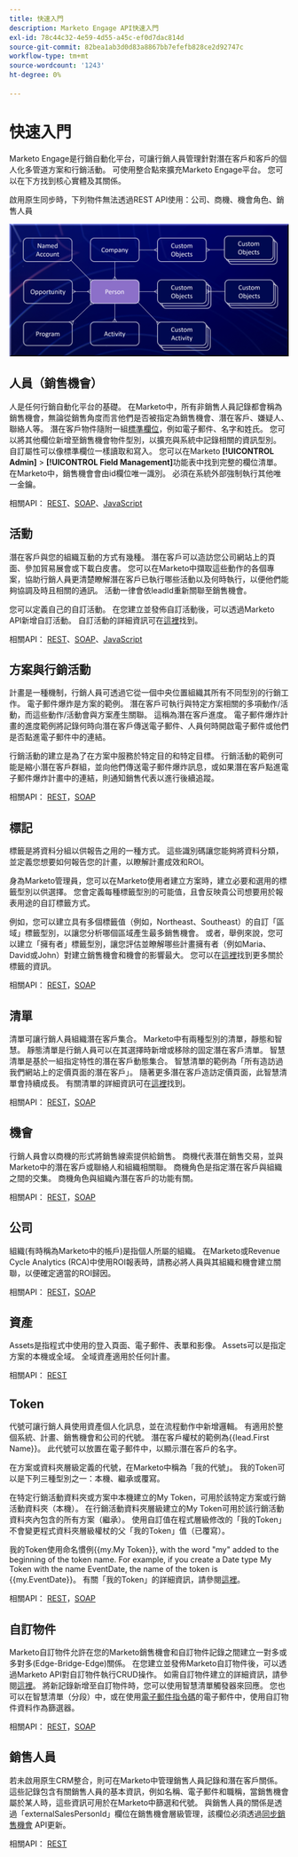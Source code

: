 ```yaml
---
title: 快速入門
description: Marketo Engage API快速入門
exl-id: 78c44c32-4e59-4d55-a45c-ef0d7dac814d
source-git-commit: 82bea1ab3d0d83a8867bb7efefb828ce2d92747c
workflow-type: tm+mt
source-wordcount: '1243'
ht-degree: 0%

---
```


# 快速入門

Marketo Engage是行銷自動化平台，可讓行銷人員管理針對潛在客戶和客戶的個人化多管道方案和行銷活動。 可使用整合點來擴充Marketo Engage平台。 您可以在下方找到核心實體及其關係。

啟用原生同步時，下列物件無法透過REST API使用：公司、商機、機會角色、銷售人員

![資料模型](assets/data_model.png)

## 人員（銷售機會）

人是任何行銷自動化平台的基礎。 在Marketo中，所有非銷售人員記錄都會稱為銷售機會，無論從銷售角度而言他們是否被指定為銷售機會、潛在客戶、嫌疑人、聯絡人等。 潛在客戶物件隨附一組[標準欄位](https://developer.adobe.com/marketo-apis/api/mapi/#tag/Leads/operation/getLeadFieldsUsingGET)，例如電子郵件、名字和姓氏。 您可以將其他欄位新增至銷售機會物件型別，以擴充與系統中記錄相關的資訊型別。 自訂屬性可以像標準欄位一樣讀取和寫入。 您可以在Marketo **[!UICONTROL Admin]** > **[!UICONTROL Field Management]**&#x200B;功能表中找到完整的欄位清單。 在Marketo中，銷售機會會由id欄位唯一識別。 必須在系統外部強制執行其他唯一金鑰。

相關API： [REST](https://developer.adobe.com/marketo-apis/api/mapi/#tag/Leads)、[SOAP](soap-api/leads.md)、[JavaScript](javascript-api/lead-tracking.md#lead-tracking-api)

## 活動

潛在客戶與您的組織互動的方式有幾種。 潛在客戶可以造訪您公司網站上的頁面、參加貿易展會或下載白皮書。 您可以在Marketo中擷取這些動作的各個專案，協助行銷人員更清楚瞭解潛在客戶已執行哪些活動以及何時執行，以便他們能夠協調及時且相關的通訊。 活動一律會依leadId重新關聯至銷售機會。

您可以定義自己的自訂活動。 在您建立並發佈自訂活動後，可以透過Marketo API新增自訂活動。 自訂活動的詳細資訊可在[這裡](https://experienceleague.adobe.com/en/docs/marketo/using/product-docs/administration/marketo-custom-activities/understanding-custom-activities)找到。

相關API： [REST](https://developer.adobe.com/marketo-apis/api/mapi/#tag/Activities)、[SOAP](soap-api/activities.md)、[JavaScript](javascript-api/lead-tracking.md#munchkin-behavior)

## 方案與行銷活動

計畫是一種機制，行銷人員可透過它從一個中央位置組織其所有不同型別的行銷工作。 電子郵件爆炸是方案的範例。 潛在客戶可執行與特定方案相關的多項動作/活動，而這些動作/活動會與方案產生關聯。 這稱為潛在客戶進度。 電子郵件爆炸計畫的進度範例將記錄何時向潛在客戶傳送電子郵件、人員何時開啟電子郵件或他們是否點進電子郵件中的連結。

行銷活動的建立是為了在方案中服務於特定目的和特定目標。 行銷活動的範例可能是縮小潛在客戶群組，並向他們傳送電子郵件爆炸訊息，或如果潛在客戶點進電子郵件爆炸計畫中的連結，則通知銷售代表以進行後續追蹤。

相關API： [REST](https://developer.adobe.com/marketo-apis/api/mapi/#tag/Campaigns)，[SOAP](soap-api/getcampaignsforsource.md)

## 標記

標籤是將資料分組以供報告之用的一種方式。 這些識別碼讓您能夠將資料分類，並定義您想要如何報告您的計畫，以瞭解計畫成效和ROI。

身為Marketo管理員，您可以在Marketo使用者建立方案時，建立必要和選用的標籤型別以供選擇。 您會定義每種標籤型別的可能值，且會反映貴公司想要用於報表用途的自訂標籤方式。

例如，您可以建立具有多個標籤值（例如，Northeast、Southeast）的自訂「區域」標籤型別，以讓您分析哪個區域產生最多銷售機會。 或者，舉例來說，您可以建立「擁有者」標籤型別，讓您評估並瞭解哪些計畫擁有者（例如Maria、David或John）對建立銷售機會和機會的影響最大。 您可以在[這裡](https://experienceleague.adobe.com/en/docs/marketo/using/product-docs/core-marketo-concepts/programs/working-with-programs/understanding-tags)找到更多關於標籤的資訊。

相關API： [REST](https://developer.adobe.com/marketo-apis/api/asset/)，[SOAP](soap-api/gettags.md)

## 清單

清單可讓行銷人員組織潛在客戶集合。 Marketo中有兩種型別的清單，靜態和智慧。 靜態清單是行銷人員可以在其選擇時新增或移除的固定潛在客戶清單。 智慧清單是基於一組指定特性的潛在客戶動態集合。 智慧清單的範例為「所有造訪過我們網站上的定價頁面的潛在客戶」。 隨著更多潛在客戶造訪定價頁面，此智慧清單會持續成長。 有關清單的詳細資訊可在[這裡](https://experienceleague.adobe.com/en/docs/marketo/using/home)找到。

相關API： [REST](https://developer.adobe.com/marketo-apis/api/asset/#tag/Static-Lists)，[SOAP](soap-api/getimporttoliststatus.md)

## 機會

行銷人員會以商機的形式將銷售線索提供給銷售。 商機代表潛在銷售交易，並與Marketo中的潛在客戶或聯絡人和組織相關聯。 商機角色是指定潛在客戶與組織之間的交集。 商機角色與組織內潛在客戶的功能有關。

相關API： [REST](https://developer.adobe.com/marketo-apis/api/mapi/#tag/Opportunities)，[SOAP](soap-api/getmobjects.md)

## 公司

組織(有時稱為Marketo中的帳戶)是指個人所屬的組織。 在Marketo或Revenue Cycle Analytics (RCA)中使用ROI報表時，請務必將人員與其組織和機會建立關聯，以便確定適當的ROI歸因。

相關API： [REST](https://developer.adobe.com/marketo-apis/api/mapi/#tag/Companies)，[SOAP](soap-api/leads.md)

## 資產

Assets是指程式中使用的登入頁面、電子郵件、表單和影像。 Assets可以是指定方案的本機或全域。 全域資產適用於任何計畫。

相關API： [REST](https://developer.adobe.com/marketo-apis/api/asset/)

## Token

代號可讓行銷人員使用資產個人化訊息，並在流程動作中新增邏輯。 有適用於整個系統、計畫、銷售機會和公司的代號。 潛在客戶權杖的範例為{{lead.First Name}}。 此代號可以放置在電子郵件中，以顯示潛在客戶的名字。

在方案或資料夾層級定義的代號，在Marketo中稱為「我的代號」。 我的Token可以是下列三種型別之一：本機、繼承或覆寫。

在特定行銷活動資料夾或方案中本機建立的My Token，可用於該特定方案或行銷活動資料夾（本機）。 在行銷活動資料夾層級建立的My Token可用於該行銷活動資料夾內包含的所有方案（繼承）。 使用自訂值在程式層級修改的「我的Token」不會變更程式資料夾層級權杖的父「我的Token」值（已覆寫）。

我的Token使用命名慣例{{my.My Token}}, with the word "my" added to the beginning of the token name. For example, if you create a Date type My Token with the name EventDate, the name of the token is {{my.EventDate}}。 有關「我的Token」的詳細資訊，請參閱[這裡](https://experienceleague.adobe.com/en/docs/marketo/using/product-docs/core-marketo-concepts/programs/tokens/understanding-my-tokens-in-a-program)。

相關API： [REST](https://developer.adobe.com/marketo-apis/api/asset/#tag/Tokens)，[SOAP](soap-api/getcampaignsforsource.md)

## 自訂物件

Marketo自訂物件允許在您的Marketo銷售機會和自訂物件記錄之間建立一對多或多對多(Edge-Bridge-Edge)關係。 在您建立並發佈Marketo自訂物件後，可以透過Marketo API對自訂物件執行CRUD操作。 如需自訂物件建立的詳細資訊，請參閱[這裡](https://experienceleague.adobe.com/en/docs/marketo/using/home)。 將新記錄新增至自訂物件時，您可以使用智慧清單觸發器來回應。 您也可以在智慧清單（分段）中，或在使用[電子郵件指令碼](email-scripting.md)的電子郵件中，使用自訂物件資料作為篩選器。

相關API： [REST](https://developer.adobe.com/marketo-apis/api/mapi/#tag/Custom-Objects)，[SOAP](soap-api/custom-objects.md)

## 銷售人員

若未啟用原生CRM整合，則可在Marketo中管理銷售人員記錄和潛在客戶關係。 這些記錄包含有關銷售人員的基本資訊，例如名稱、電子郵件和職稱，當銷售機會屬於某人時，這些資訊可用於在Marketo中篩選和代號。 與銷售人員的關係是透過「externalSalesPersonId」欄位在銷售機會層級管理，該欄位必須透過[同步銷售機會](https://developer.adobe.com/marketo-apis/api/mapi/#tag/Leads/operation/syncLeadUsingPOST) API更新。

相關API： [REST](https://developer.adobe.com/marketo-apis/api/mapi/#tag/Sales-Persons)
